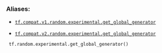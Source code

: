 

### Aliases:

- [ `tf.compat.v1.random.experimental.get_global_generator` ](/api_docs/python/tf/random/experimental/get_global_generator)

- [ `tf.compat.v2.random.experimental.get_global_generator` ](/api_docs/python/tf/random/experimental/get_global_generator)



```
 tf.random.experimental.get_global_generator()
 
```

